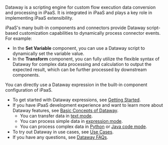 Dataway is a scripting engine for custom flow execution data conversion and processing in iPaaS. It is integrated in iPaaS and plays a key role in implementing iPaaS extensibility.

iPaaS's many built-in components and connectors provide Dataway script-based customization capabilities to dynamically process connector events. For example:
- In the **Set Variable** component, you can use a Dataway script to dynamically set the variable value.
- In the **Transform** component, you can fully utilize the flexible syntax of Dataway for complex data processing and calculation to output the expected result, which can be further processed by downstream components.

You can directly use a Dataway expression in the built-in component configuration of iPaaS.

- To get started with Dataway expressions, see [Getting Started](https://www.tencentcloud.com/document/product/1165/51665).
- If you have iPaaS development experience and want to learn more about Dataway features, see [Basic Concepts of Dataway](https://www.tencentcloud.com/document/product/1165/51655).
    - You can transfer data in [text mode](https://www.tencentcloud.com/document/product/1165/51656).
    - You can process simple data in [expression mode](https://www.tencentcloud.com/document/product/1165/51657).
    - You can process complex data in [Python](https://www.tencentcloud.com/document/product/1165/51659) or [Java code mode](https://www.tencentcloud.com/document/product/1165/51661).
- To try out Dataway in use cases, see [Use Cases](https://www.tencentcloud.com/document/product/1165/51662).
- If you have any questions, see [Dataway FAQs](https://www.tencentcloud.com/document/product/1165/51663).
